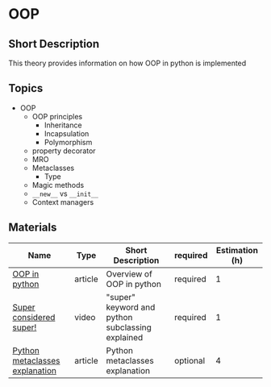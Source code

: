 # OOP

## Short Description

This theory provides information on how OOP in python is implemented

## Topics

* OOP
  * OOP principles
    * Inheritance
    * Incapsulation
    * Polymorphism
  * property decorator
  * MRO
  * Metaclasses
    * Type
  * Magic methods
  * `__new__` vs `__init__`
  * Context managers

## Materials

| Name                                                                         | Type    | Short Description                                | required | Estimation (h) |
| ---------------------------------------------------------------------------- | ------- | ------------------------------------------------ | -------- | -------------- |
| [OOP in python](https://realpython.com/python3-object-oriented-programming/) | article | Overview of OOP in python                        | required | 1              |
| [Super considered super!](https://youtu.be/EiOglTERPEo)                      | video   | "super" keyword and python subclassing explained | required | 1              |
| [Python metaclasses explanation](https://realpython.com/python-metaclasses/) | article | Python metaclasses explanation                   | optional | 4              |
